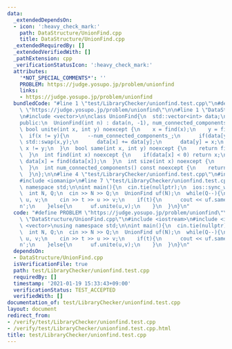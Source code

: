 ```yaml
---
data:
  _extendedDependsOn:
  - icon: ':heavy_check_mark:'
    path: DataStructure/UnionFind.cpp
    title: DataStructure/UnionFind.cpp
  _extendedRequiredBy: []
  _extendedVerifiedWith: []
  _pathExtension: cpp
  _verificationStatusIcon: ':heavy_check_mark:'
  attributes:
    '*NOT_SPECIAL_COMMENTS*': ''
    PROBLEM: https://judge.yosupo.jp/problem/unionfind
    links:
    - https://judge.yosupo.jp/problem/unionfind
  bundledCode: "#line 1 \"test/LibraryChecker/unionfind.test.cpp\"\n#define PROBLEM\
    \ \"https://judge.yosupo.jp/problem/unionfind\"\n\n#line 1 \"DataStructure/UnionFind.cpp\"\
    \n#include <vector>\n\nclass UnionFind{\n  std::vector<int> data;\n  int num_connected_components_;\n\
    public:\n  UnionFind(int n) : data(n, -1), num_connected_components_(n) {}\n \
    \ bool unite(int x, int y) noexcept {\n    x = find(x);\n    y = find(y);\n  \
    \  if(x != y){\n      --num_connected_components_;\n      if(data[y] < data[x])\
    \ std::swap(x,y);\n      data[x] += data[y];\n      data[y] = x;\n    }\n    return\
    \ x != y;\n  }\n  bool same(int x, int y) noexcept {\n    return find(x) == find(y);\n\
    \  }\n  int find(int x) noexcept {\n    if(data[x] < 0) return x;\n    return\
    \ data[x] = find(data[x]);\n  }\n  int size(int x) noexcept {\n    return -data[find(x)];\n\
    \  }\n  int num_connected_components() const noexcept {\n    return num_connected_components_;\n\
    \  }\n};\n\n#line 4 \"test/LibraryChecker/unionfind.test.cpp\"\n#include <iostream>\n\
    #include <iomanip>\n#line 7 \"test/LibraryChecker/unionfind.test.cpp\"\nusing\
    \ namespace std;\n\nint main(){\n  cin.tie(nullptr);\n  ios::sync_with_stdio(false);\n\
    \  int N, Q;\n  cin >> N >> Q;\n  UnionFind uf(N);\n  while(Q--){\n    int t,\
    \ u, v;\n    cin >> t >> u >> v;\n    if(t){\n      cout << uf.same(u,v) << '\\\
    n';\n    }else{\n      uf.unite(u,v);\n    }\n  }\n}\n"
  code: "#define PROBLEM \"https://judge.yosupo.jp/problem/unionfind\"\n\n#include\
    \ \"DataStructure/UnionFind.cpp\"\n#include <iostream>\n#include <iomanip>\n#include\
    \ <vector>\nusing namespace std;\n\nint main(){\n  cin.tie(nullptr);\n  ios::sync_with_stdio(false);\n\
    \  int N, Q;\n  cin >> N >> Q;\n  UnionFind uf(N);\n  while(Q--){\n    int t,\
    \ u, v;\n    cin >> t >> u >> v;\n    if(t){\n      cout << uf.same(u,v) << '\\\
    n';\n    }else{\n      uf.unite(u,v);\n    }\n  }\n}\n"
  dependsOn:
  - DataStructure/UnionFind.cpp
  isVerificationFile: true
  path: test/LibraryChecker/unionfind.test.cpp
  requiredBy: []
  timestamp: '2021-01-19 15:33:43+09:00'
  verificationStatus: TEST_ACCEPTED
  verifiedWith: []
documentation_of: test/LibraryChecker/unionfind.test.cpp
layout: document
redirect_from:
- /verify/test/LibraryChecker/unionfind.test.cpp
- /verify/test/LibraryChecker/unionfind.test.cpp.html
title: test/LibraryChecker/unionfind.test.cpp
---
```

